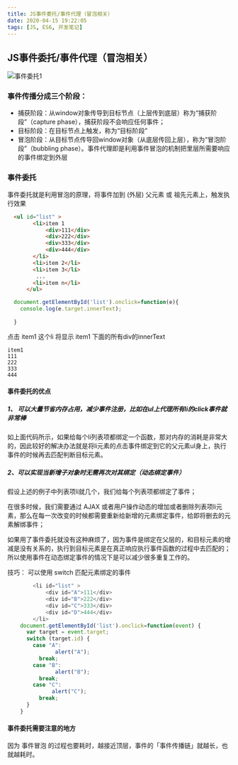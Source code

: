 ```yaml
---
title: JS事件委托/事件代理（冒泡相关）
date: 2020-04-15 19:22:05
tags: [JS, ES6, 开发笔记]
---
```


## JS事件委托/事件代理（冒泡相关）

![事件委托1](https://github.com/Ho-Jack/daily-note/raw/master/img/事件委托1.png)

### 事件传播分成三个阶段：

- 捕获阶段：从window对象传导到目标节点（上层传到底层）称为“捕获阶段”（capture phase），捕获阶段不会响应任何事件；
- 目标阶段：在目标节点上触发，称为“目标阶段”
- 冒泡阶段：从目标节点传导回window对象（从底层传回上层），称为“冒泡阶段”（bubbling phase）。事件代理即是利用事件冒泡的机制把里层所需要响应的事件绑定到外层
  

### 事件委托

事件委托就是利用冒泡的原理，将事件加到 (外层) 父元素 或 祖先元素上，触发执行效果

```html
  <ul id="list" >
        <li>item 1
            <div>111</div>
            <div>222</div>
            <div>333</div>
            <div>444</div>
        </li>
        <li>item 2</li>
        <li>item 3</li>
         ...
        <li>item n</li>
      </ul>
```

```js
  document.getElementById('list').onclick=function(e){
    console.log(e.target.innerText); 
      
  }
```

点击 item1 这个li  将显示 item1 下面的所有div的innerText

```
item1
111
222
333
444
```

#### 事件委托的优点

##### 1、 可以大量节省内存占用，减少事件注册，比如在ul上代理所有li的click事件就非常棒

  如上面代码所示，如果给每个li列表项都绑定一个函数，那对内存的消耗是非常大的，因此较好的解决办法就是将li元素的点击事件绑定到它的父元素ul身上，执行事件的时候再去匹配判断目标元素。

##### 2、可以实现当新增子对象时无需再次对其绑定（动态绑定事件）

   假设上述的例子中列表项li就几个，我们给每个列表项都绑定了事件；

在很多时候，我们需要通过 AJAX 或者用户操作动态的增加或者删除列表项li元素，那么在每一次改变的时候都需要重新给新增的元素绑定事件，给即将删去的元素解绑事件；

如果用了事件委托就没有这种麻烦了，因为事件是绑定在父层的，和目标元素的增减是没有关系的，执行到目标元素是在真正响应执行事件函数的过程中去匹配的；所以使用事件在动态绑定事件的情况下是可以减少很多重复工作的。


技巧： 可以使用 switch  匹配元素绑定的事件

```js
        <li id="list" >
            <div id="A">111</div>
            <div id="B">222</div>
            <div id="C">333</div>
            <div id="D">444</div>
        </li>
    document.getElementById('list').onclick=function(event) {
      var target = event.target;
      switch (target.id) {
        case "A":
               alert("A");
          break;
        case "B":
               alert("B");
          break;
        case "C":
              alert("C");
          break;
      }
    }
```



#### 事件委托需要注意的地方

因为 事件冒泡 的过程也要耗时，越接近顶层，事件的「事件传播链」就越长，也就越耗时。

